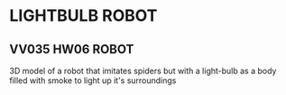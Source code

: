 # LIGHTBULB ROBOT


## VV035 HW06 ROBOT

3D model of a robot that imitates spiders but
with a light-bulb as a body filled with smoke
to light up it's surroundings
